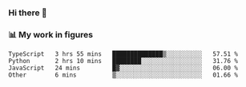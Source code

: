 ### Hi there 👋

### 📊 My work in figures

<!--START_SECTION:waka-->

```text
TypeScript   3 hrs 55 mins   ██████████████▒░░░░░░░░░░   57.51 %
Python       2 hrs 10 mins   ████████░░░░░░░░░░░░░░░░░   31.76 %
JavaScript   24 mins         █▓░░░░░░░░░░░░░░░░░░░░░░░   06.00 %
Other        6 mins          ▒░░░░░░░░░░░░░░░░░░░░░░░░   01.66 %
```

<!--END_SECTION:waka-->

